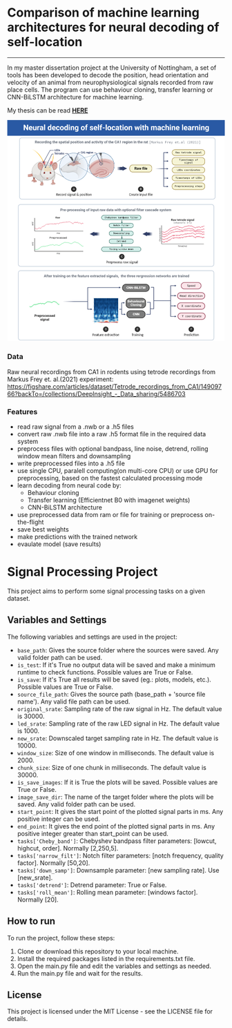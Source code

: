 # **Comparison of machine learning architectures for neural decoding of self-location**
___

In my master dissertation project at the University of Nottingham, a set of tools has been developed to decode the position, head orientation and velocity of an animal from neurophysiological signals recorded from raw place cells. The program can use behaviour cloning, transfer learning or CNN-BiLSTM architecture for machine learning. 

My thesis can be read **[HERE](https://github.com/nyirobalazs/thesis/blob/main/Comparison_of_machine%20learning_Balazs_Agoston_Nyiro.pdf)**

![figure](./assets/neural%20decoding-_.png)


### **Data**

Raw neural recordings from CA1 in rodents using tetrode recordings from Markus Frey et. al.(2021) experiment: https://figshare.com/articles/dataset/Tetrode_recordings_from_CA1/14909766?backTo=/collections/DeepInsight_-_Data_sharing/5486703


### **Features**

- read raw signal from a .nwb or a .h5 files
- convert raw .nwb file into a raw .h5 format file in the required data system
- preprocess files with optional bandpass, line noise, detrend, rolling window mean filters and downsampling
- write preprocessed files into a .h5 file
- use single CPU, paralell computing(on multi-core CPU) or use GPU for preprocessing, based on the fastest calculated processing mode
- learn decoding from neural code by:
    - Behaviour cloning
    - Transfer learning (Efficientnet B0 with imagenet weights)
    - CNN-BiLSTM architecture
- use preprocessed data from ram or file for training or preprocess on-the-flight
- save best weights
- make predictions with the trained network
- evaulate model (save results)


# Signal Processing Project

This project aims to perform some signal processing tasks on a given dataset.

## Variables and Settings

The following variables and settings are used in the project:

- `base_path`: Gives the source folder where the sources were saved. Any valid folder path can be used.
- `is_test`: If it's True no output data will be saved and make a minimum runtime to check functions. Possible values are True or False.
- `is_save`: If it's True all results will be saved (eg.: plots, models, etc.). Possible values are True or False.
- `source_file_path`: Gives the source path (base_path + 'source file name'). Any valid file path can be used.
- `original_srate`: Sampling rate of the raw signal in Hz. The default value is 30000.
- `led_srate`: Sampling rate of the raw LED signal in Hz. The default value is 1000.
- `new_srate`: Downscaled target sampling rate in Hz. The default value is 10000.
- `window_size`: Size of one window in milliseconds. The default value is 2000.
- `chunk_size`: Size of one chunk in milliseconds. The default value is 30000.
- `is_save_images`: If it is True the plots will be saved. Possible values are True or False.
- `image_save_dir`: The name of the target folder where the plots will be saved. Any valid folder path can be used.
- `start_point`: It gives the start point of the plotted signal parts in ms. Any positive integer can be used.
- `end_point`: It gives the end point of the plotted signal parts in ms. Any positive integer greater than start_point can be used.
- `tasks['Cheby_band']`: Chebyshev bandpass filter parameters: [lowcut, highcut, order]. Normally [2,250,5].
- `tasks['narrow_filt']`: Notch filter parameters: [notch frequency, quality factor]. Normally [50,20].
- `tasks['down_samp']`: Downsample parameter: [new sampling rate]. Use [new_srate].
- `tasks['detrend']`: Detrend parameter: True or False. 
- `tasks['roll_mean']`: Rolling mean parameter: [windows factor]. Normally [20].

## How to run

To run the project, follow these steps:

1. Clone or download this repository to your local machine.
2. Install the required packages listed in the requirements.txt file.
3. Open the main.py file and edit the variables and settings as needed.
4. Run the main.py file and wait for the results.

## License

This project is licensed under the MIT License - see the LICENSE file for details.
